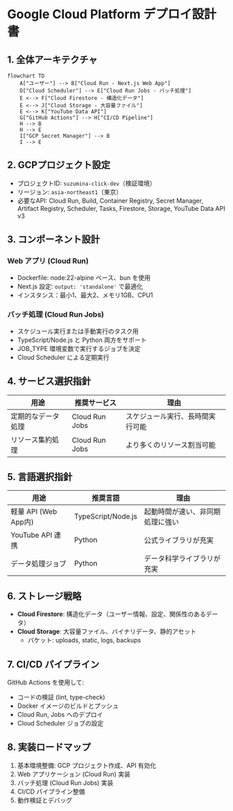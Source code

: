 # Google Cloud Platform デプロイ設計書

## 1. 全体アーキテクチャ

```mermaid
flowchart TD
    A["ユーザー"] --> B["Cloud Run - Next.js Web App"]
    D["Cloud Scheduler"] --> E["Cloud Run Jobs - バッチ処理"]
    E <--> F["Cloud Firestore - 構造化データ"]
    E <--> J["Cloud Storage - 大容量ファイル"]
    E <--> K["YouTube Data API"]
    G["GitHub Actions"] --> H["CI/CD Pipeline"]
    H --> B
    H --> E
    I["GCP Secret Manager"] --> B
    I --> E
```

## 2. GCPプロジェクト設定

- プロジェクトID: `suzumina-click-dev`（検証環境）
- リージョン: `asia-northeast1`（東京）
- 必要なAPI: Cloud Run, Build, Container Registry, Secret Manager, Artifact Registry, Scheduler, Tasks, Firestore, Storage, YouTube Data API v3

## 3. コンポーネント設計

### Web アプリ (Cloud Run)

- Dockerfile: node:22-alpine ベース、bun を使用
- Next.js 設定: `output: 'standalone'` で最適化
- インスタンス：最小1、最大2、メモリ1GB、CPU1

### バッチ処理 (Cloud Run Jobs)

- スケジュール実行または手動実行のタスク用
- TypeScript/Node.js と Python 両方をサポート
- JOB_TYPE 環境変数で実行するジョブを決定
- Cloud Scheduler による定期実行

## 4. サービス選択指針

| 用途 | 推奨サービス | 理由 |
|------|------------|------|
| 定期的なデータ処理 | Cloud Run Jobs | スケジュール実行、長時間実行可能 |
| リソース集約処理 | Cloud Run Jobs | より多くのリソース割当可能 |

## 5. 言語選択指針

| 用途 | 推奨言語 | 理由 |
|------|---------|------|
| 軽量 API (Web App内) | TypeScript/Node.js | 起動時間が速い、非同期処理に強い |
| YouTube API 連携 | Python | 公式ライブラリが充実 |
| データ処理ジョブ | Python | データ科学ライブラリが充実 |

## 6. ストレージ戦略

- **Cloud Firestore**: 構造化データ（ユーザー情報、設定、関係性のあるデータ）
- **Cloud Storage**: 大容量ファイル、バイナリデータ、静的アセット
  - バケット: uploads, static, logs, backups

## 7. CI/CD パイプライン

GitHub Actions を使用して:

- コードの検証 (lint, type-check)
- Docker イメージのビルドとプッシュ
- Cloud Run, Jobs へのデプロイ
- Cloud Scheduler ジョブの設定

## 8. 実装ロードマップ

1. 基本環境整備: GCP プロジェクト作成、API 有効化
2. Web アプリケーション (Cloud Run) 実装
3. バッチ処理 (Cloud Run Jobs) 実装
4. CI/CD パイプライン整備
5. 動作検証とデバッグ
